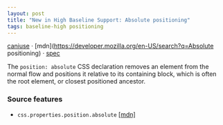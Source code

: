 ```yaml
---
layout: post
title: "New in High Baseline Support: Absolute positioning"
tags: baseline-high positioning
---
```


[caniuse](https://caniuse.com/?search=absolute-positioning) · [mdn](https://developer.mozilla.org/en-US/search?q=Absolute positioning) · [spec](https://drafts.csswg.org/css-position-3/#abspos-insets)

The `position: absolute` CSS declaration removes an element from the normal flow and positions it relative to its containing block, which is often the root element, or closest positioned ancestor.

### Source features

- ``css.properties.position.absolute`` [[mdn]](https://developer.mozilla.org/en-US/search?q=css.properties.position.absolute)
